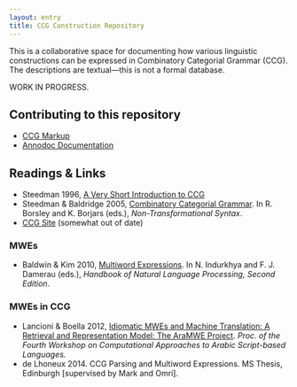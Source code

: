 ```yaml
---
layout: entry
title: CCG Construction Repository
---
```


This is a collaborative space for documenting how various linguistic constructions 
can be expressed in Combinatory Categorial Grammar (CCG).
The descriptions are textual—this is not a formal database.

WORK IN PROGRESS.

## Contributing to this repository

* [CCG Markup](ccg-markup.html)
* [Annodoc Documentation](annodoc.html)

## Readings & Links

* Steedman 1996, [A Very Short Introduction to CCG](http://www.inf.ed.ac.uk/teaching/courses/nlg/readings/ccgintro.pdf)
* Steedman & Baldridge 2005, [Combinatory Categorial Grammar](ftp://ftp.cogsci.ed.ac.uk/pub/steedman/ccg/SteedmanBaldridgeNTSyntax.pdf). In R. Borsley and K. Borjars (eds.), _Non-Transformational Syntax_.
* [CCG Site](http://groups.inf.ed.ac.uk/ccg/) (somewhat out of date)

### MWEs

* Baldwin & Kim 2010, [Multiword Expressions](http://ww2.cs.mu.oz.au/~tim/pubs/handbook2009.pdf). In N. Indurkhya and F. J. Damerau (eds.), _Handbook of Natural Language Processing, Second Edition_.

### MWEs in CCG

* Lancioni & Boella 2012, [Idiomatic MWEs and Machine Translation: A Retrieval and Representation Model: The AraMWE Project](http://mt-archive.info/AMTA-2012-Lancioni.pdf). _Proc. of the Fourth Workshop on Computational Approaches to Arabic Script-based Languages._
* de Lhoneux 2014. CCG Parsing and Multiword Expressions. MS Thesis, Edinburgh [supervised by Mark and Omri].
